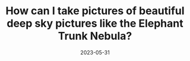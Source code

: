 ---
title:  "How can I take pictures of beautiful deep sky pictures like the Elephant Trunk Nebula?"
type: Image Processing
date: 2023-05-31
categories: [ Learning ]
tags: [ ic1396, ngc1491, m101, ngc7293, ngc2359, m51, ngc1499, ngc2244, ic1805, m8, m20 ]
image: assets/images/videos/astro101.jpg
youtubeid: qtRJJR4NIgY
description: "The basics of astrophotography from image acquisition, polar alignment, guiding, and calibration through image processing."
---